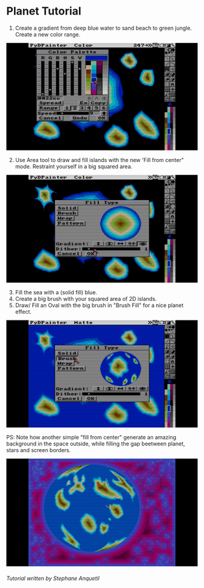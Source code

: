 # Planet Tutorial

1. Create a gradient from deep blue water to sand beach to green jungle. Create a new color range.

![palette](palette.jpg)

2. Use Area tool to draw and fill islands with the new 'Fill from center" mode. Restraint yourself in a big squared area.

![fill_type_fill](fill_type_fill.jpg)

3. Fill the sea with a (solid fill) blue.
4. Create a big brush with your squared area of 2D islands.
5. Draw/ Fill an Oval with the big brush in "Brush Fill" for a nice planet effect.

![fill_type_brush](fill_type_brush.jpg)

PS: Note how another simple "fill from center" generate an amazing background in the space outside, while filling the gap beetween planet, stars and screen borders.

![planet](planet.jpg)

###### Tutorial written by Stephane Anquetil

